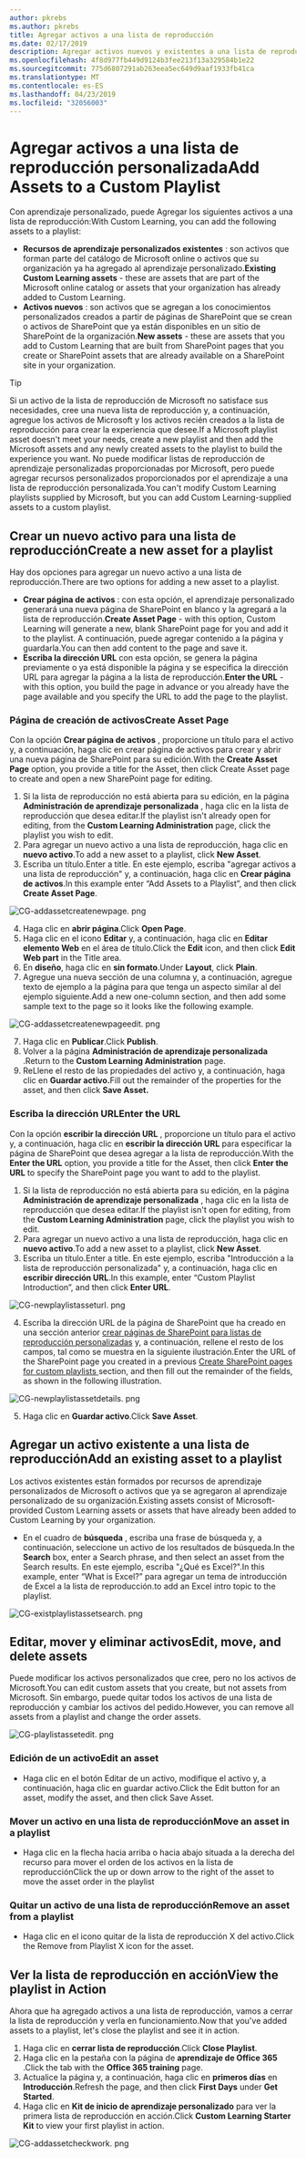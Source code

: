 ```yaml
---
author: pkrebs
ms.author: pkrebs
title: Agregar activos a una lista de reproducción
ms.date: 02/17/2019
description: Agregar activos nuevos y existentes a una lista de reproducción de aprendizaje personalizada
ms.openlocfilehash: 4f8d977fb449d9124b3fee213f13a329584b1e22
ms.sourcegitcommit: 775d6807291ab263eea5ec649d9aaf1933fb41ca
ms.translationtype: MT
ms.contentlocale: es-ES
ms.lasthandoff: 04/23/2019
ms.locfileid: "32056003"
---
```

# <a name="add-assets-to-a-custom-playlist"></a><span data-ttu-id="b9084-103">Agregar activos a una lista de reproducción personalizada</span><span class="sxs-lookup"><span data-stu-id="b9084-103">Add Assets to a Custom Playlist</span></span>

<span data-ttu-id="b9084-104">Con aprendizaje personalizado, puede Agregar los siguientes activos a una lista de reproducción:</span><span class="sxs-lookup"><span data-stu-id="b9084-104">With Custom Learning, you can add the following assets to a playlist:</span></span>

- <span data-ttu-id="b9084-105">**Recursos de aprendizaje personalizados existentes** : son activos que forman parte del catálogo de Microsoft online o activos que su organización ya ha agregado al aprendizaje personalizado.</span><span class="sxs-lookup"><span data-stu-id="b9084-105">**Existing Custom Learning assets** - these are assets that are part of the Microsoft online catalog or assets that your organization has already added to Custom Learning.</span></span>
- <span data-ttu-id="b9084-106">**Activos nuevos** : son activos que se agregan a los conocimientos personalizados creados a partir de páginas de SharePoint que se crean o activos de SharePoint que ya están disponibles en un sitio de SharePoint de la organización.</span><span class="sxs-lookup"><span data-stu-id="b9084-106">**New assets** - these are assets that you add to Custom Learning that are built from SharePoint pages that you create or SharePoint assets that are already available on a SharePoint site in your organization.</span></span> 

> [!TIP]
> <span data-ttu-id="b9084-107">Si un activo de la lista de reproducción de Microsoft no satisface sus necesidades, cree una nueva lista de reproducción y, a continuación, agregue los activos de Microsoft y los activos recién creados a la lista de reproducción para crear la experiencia que desee.</span><span class="sxs-lookup"><span data-stu-id="b9084-107">If a Microsoft playlist asset doesn't meet your needs, create a new playlist and then add the Microsoft assets and any newly created assets to the playlist to build the experience you want.</span></span> <span data-ttu-id="b9084-108">No puede modificar listas de reproducción de aprendizaje personalizadas proporcionadas por Microsoft, pero puede agregar recursos personalizados proporcionados por el aprendizaje a una lista de reproducción personalizada.</span><span class="sxs-lookup"><span data-stu-id="b9084-108">You can't modify Custom Learning playlists supplied by Microsoft, but you can add Custom Learning-supplied assets to a custom playlist.</span></span>   

## <a name="create-a-new-asset-for-a-playlist"></a><span data-ttu-id="b9084-109">Crear un nuevo activo para una lista de reproducción</span><span class="sxs-lookup"><span data-stu-id="b9084-109">Create a new asset for a playlist</span></span>

<span data-ttu-id="b9084-110">Hay dos opciones para agregar un nuevo activo a una lista de reproducción.</span><span class="sxs-lookup"><span data-stu-id="b9084-110">There are two options for adding a new asset to a playlist.</span></span>

- <span data-ttu-id="b9084-111">**Crear página de activos** : con esta opción, el aprendizaje personalizado generará una nueva página de SharePoint en blanco y la agregará a la lista de reproducción.</span><span class="sxs-lookup"><span data-stu-id="b9084-111">**Create Asset Page** - with this option, Custom Learning will generate a new,  blank SharePoint page for you and add it to the playlist.</span></span> <span data-ttu-id="b9084-112">A continuación, puede agregar contenido a la página y guardarla.</span><span class="sxs-lookup"><span data-stu-id="b9084-112">You can then add content to the page and save it.</span></span>  
- <span data-ttu-id="b9084-113">**Escriba la dirección URL** con esta opción, se genera la página previamente o ya está disponible la página y se especifica la dirección URL para agregar la página a la lista de reproducción.</span><span class="sxs-lookup"><span data-stu-id="b9084-113">**Enter the URL** - with this option, you build the page in advance or you already have the page available and you specify the URL to add the page to the playlist.</span></span>

### <a name="create-asset-page"></a><span data-ttu-id="b9084-114">Página de creación de activos</span><span class="sxs-lookup"><span data-stu-id="b9084-114">Create Asset Page</span></span> 
<span data-ttu-id="b9084-115">Con la opción **Crear página de activos** , proporcione un título para el activo y, a continuación, haga clic en crear página de activos para crear y abrir una nueva página de SharePoint para su edición.</span><span class="sxs-lookup"><span data-stu-id="b9084-115">With the **Create Asset Page** option, you provide a title for the Asset, then click Create Asset page to create and open a new SharePoint page for editing.</span></span> 

1.  <span data-ttu-id="b9084-116">Si la lista de reproducción no está abierta para su edición, en la página **Administración de aprendizaje personalizada** , haga clic en la lista de reproducción que desea editar.</span><span class="sxs-lookup"><span data-stu-id="b9084-116">If the playlist isn't already open for editing, from the **Custom Learning Administration** page, click the playlist you wish to edit.</span></span> 
2. <span data-ttu-id="b9084-117">Para agregar un nuevo activo a una lista de reproducción, haga clic en **nuevo activo**.</span><span class="sxs-lookup"><span data-stu-id="b9084-117">To add a new asset to a playlist, click **New Asset**.</span></span> 
3. <span data-ttu-id="b9084-118">Escriba un título.</span><span class="sxs-lookup"><span data-stu-id="b9084-118">Enter a title.</span></span> <span data-ttu-id="b9084-119">En este ejemplo, escriba "agregar activos a una lista de reproducción" y, a continuación, haga clic en **Crear página de activos**.</span><span class="sxs-lookup"><span data-stu-id="b9084-119">In this example enter “Add Assets to a Playlist”, and then click **Create Asset Page**.</span></span>

![CG-addassetcreatenewpage. png](media/cg-addassetcreatenewpage.png)

4. <span data-ttu-id="b9084-121">Haga clic en **abrir página**.</span><span class="sxs-lookup"><span data-stu-id="b9084-121">Click **Open Page**.</span></span>
5. <span data-ttu-id="b9084-122">Haga clic en el icono **Editar** y, a continuación, haga clic en **Editar elemento Web** en el área de título.</span><span class="sxs-lookup"><span data-stu-id="b9084-122">Click the **Edit** icon, and then click **Edit Web part** in the Title area.</span></span>
6. <span data-ttu-id="b9084-123">En **diseño**, haga clic en **sin formato**.</span><span class="sxs-lookup"><span data-stu-id="b9084-123">Under **Layout**, click **Plain**.</span></span> 
7. <span data-ttu-id="b9084-124">Agregue una nueva sección de una columna y, a continuación, agregue texto de ejemplo a la página para que tenga un aspecto similar al del ejemplo siguiente.</span><span class="sxs-lookup"><span data-stu-id="b9084-124">Add a new one-column section, and then add some sample text to the page so it looks like the following example.</span></span> 

![CG-addassetcreatenewpageedit. png](media/cg-addassetcreatenewpageedit.png)

7. <span data-ttu-id="b9084-126">Haga clic en **Publicar**.</span><span class="sxs-lookup"><span data-stu-id="b9084-126">Click **Publish**.</span></span>
8. <span data-ttu-id="b9084-127">Volver a la página **Administración de aprendizaje personalizada** .</span><span class="sxs-lookup"><span data-stu-id="b9084-127">Return to the **Custom Learning Administration** page.</span></span> 
9. <span data-ttu-id="b9084-128">ReLlene el resto de las propiedades del activo y, a continuación, haga clic en **Guardar activo.**</span><span class="sxs-lookup"><span data-stu-id="b9084-128">Fill out the remainder of the properties for the asset, and then click **Save Asset.**</span></span>

### <a name="enter-the-url"></a><span data-ttu-id="b9084-129">Escriba la dirección URL</span><span class="sxs-lookup"><span data-stu-id="b9084-129">Enter the URL</span></span>
<span data-ttu-id="b9084-130">Con la opción **escribir la dirección URL** , proporcione un título para el activo y, a continuación, haga clic en **escribir la dirección URL** para especificar la página de SharePoint que desea agregar a la lista de reproducción.</span><span class="sxs-lookup"><span data-stu-id="b9084-130">With the **Enter the URL** option, you provide a title for the Asset, then click **Enter the URL** to specify the SharePoint page you want to add to the playlist.</span></span> 

1.  <span data-ttu-id="b9084-131">Si la lista de reproducción no está abierta para su edición, en la página **Administración de aprendizaje personalizada** , haga clic en la lista de reproducción que desea editar.</span><span class="sxs-lookup"><span data-stu-id="b9084-131">If the playlist isn't open for editing, from the **Custom Learning Administration** page, click the playlist you wish to edit.</span></span> 
2. <span data-ttu-id="b9084-132">Para agregar un nuevo activo a una lista de reproducción, haga clic en **nuevo activo**.</span><span class="sxs-lookup"><span data-stu-id="b9084-132">To add a new asset to a playlist, click **New Asset**.</span></span> 
3. <span data-ttu-id="b9084-133">Escriba un título.</span><span class="sxs-lookup"><span data-stu-id="b9084-133">Enter a title.</span></span> <span data-ttu-id="b9084-134">En este ejemplo, escriba "Introducción a la lista de reproducción personalizada" y, a continuación, haga clic en **escribir dirección URL**.</span><span class="sxs-lookup"><span data-stu-id="b9084-134">In this example, enter “Custom Playlist Introduction”, and then click **Enter URL**.</span></span> 

![CG-newplaylistasseturl. png](media/cg-newplaylistasseturl.png)

4. <span data-ttu-id="b9084-136">Escriba la dirección URL de la página de SharePoint que ha creado en una sección anterior [crear páginas de SharePoint para listas de reproducción personalizadas](custom_createnewpage.md) y, a continuación, rellene el resto de los campos, tal como se muestra en la siguiente ilustración.</span><span class="sxs-lookup"><span data-stu-id="b9084-136">Enter the URL of the SharePoint page you created in a previous [Create SharePoint pages for custom playlists ](custom_createnewpage.md) section, and then fill out the remainder of the fields, as shown in the following illustration.</span></span>

![CG-newplaylistassetdetails. png](media/cg-newplaylistassetdetails.png)

5. <span data-ttu-id="b9084-138">Haga clic en **Guardar activo**.</span><span class="sxs-lookup"><span data-stu-id="b9084-138">Click **Save Asset**.</span></span> 

## <a name="add-an-existing-asset-to-a-playlist"></a><span data-ttu-id="b9084-139">Agregar un activo existente a una lista de reproducción</span><span class="sxs-lookup"><span data-stu-id="b9084-139">Add an existing asset to a playlist</span></span>

<span data-ttu-id="b9084-140">Los activos existentes están formados por recursos de aprendizaje personalizados de Microsoft o activos que ya se agregaron al aprendizaje personalizado de su organización.</span><span class="sxs-lookup"><span data-stu-id="b9084-140">Existing assets consist of Microsoft-provided Custom Learning assets or assets that have already been added to Custom Learning by your organization.</span></span> 

- <span data-ttu-id="b9084-141">En el cuadro de **búsqueda** , escriba una frase de búsqueda y, a continuación, seleccione un activo de los resultados de búsqueda.</span><span class="sxs-lookup"><span data-stu-id="b9084-141">In the **Search** box, enter a Search phrase, and then select an asset from the Search results.</span></span> <span data-ttu-id="b9084-142">En este ejemplo, escriba "¿Qué es Excel?".</span><span class="sxs-lookup"><span data-stu-id="b9084-142">In this example, enter “What is Excel?”</span></span> <span data-ttu-id="b9084-143">para agregar un tema de introducción de Excel a la lista de reproducción.</span><span class="sxs-lookup"><span data-stu-id="b9084-143">to add an Excel intro topic to the playlist.</span></span>

![CG-existplaylistassetsearch. png](media/cg-existplaylistassetsearch.png)

## <a name="edit-move-and-delete-assets"></a><span data-ttu-id="b9084-145">Editar, mover y eliminar activos</span><span class="sxs-lookup"><span data-stu-id="b9084-145">Edit, move, and delete assets</span></span>
<span data-ttu-id="b9084-146">Puede modificar los activos personalizados que cree, pero no los activos de Microsoft.</span><span class="sxs-lookup"><span data-stu-id="b9084-146">You can edit custom assets that you create, but not assets from Microsoft.</span></span> <span data-ttu-id="b9084-147">Sin embargo, puede quitar todos los activos de una lista de reproducción y cambiar los activos del pedido.</span><span class="sxs-lookup"><span data-stu-id="b9084-147">However, you can remove all assets from a playlist and change the order assets.</span></span> 

![CG-playlistassetedit. png](media/cg-playlistassetedit.png)

### <a name="edit-an-asset"></a><span data-ttu-id="b9084-149">Edición de un activo</span><span class="sxs-lookup"><span data-stu-id="b9084-149">Edit an asset</span></span>
- <span data-ttu-id="b9084-150">Haga clic en el botón Editar de un activo, modifique el activo y, a continuación, haga clic en guardar activo.</span><span class="sxs-lookup"><span data-stu-id="b9084-150">Click the Edit button for an asset, modify the asset, and then click Save Asset.</span></span> 

### <a name="move-an-asset-in-a-playlist"></a><span data-ttu-id="b9084-151">Mover un activo en una lista de reproducción</span><span class="sxs-lookup"><span data-stu-id="b9084-151">Move an asset in a playlist</span></span>
- <span data-ttu-id="b9084-152">Haga clic en la flecha hacia arriba o hacia abajo situada a la derecha del recurso para mover el orden de los activos en la lista de reproducción</span><span class="sxs-lookup"><span data-stu-id="b9084-152">Click the up or down arrow to the right of the asset to move the asset order in the playlist</span></span>

### <a name="remove-an-asset-from-a-playlist"></a><span data-ttu-id="b9084-153">Quitar un activo de una lista de reproducción</span><span class="sxs-lookup"><span data-stu-id="b9084-153">Remove an asset from a playlist</span></span>
- <span data-ttu-id="b9084-154">Haga clic en el icono quitar de la lista de reproducción X del activo.</span><span class="sxs-lookup"><span data-stu-id="b9084-154">Click the Remove from Playlist X icon for the asset.</span></span> 

## <a name="view-the-playlist-in-action"></a><span data-ttu-id="b9084-155">Ver la lista de reproducción en acción</span><span class="sxs-lookup"><span data-stu-id="b9084-155">View the playlist in Action</span></span>
<span data-ttu-id="b9084-156">Ahora que ha agregado activos a una lista de reproducción, vamos a cerrar la lista de reproducción y verla en funcionamiento.</span><span class="sxs-lookup"><span data-stu-id="b9084-156">Now that you've added assets to a playlist, let's close the playlist and see it in action.</span></span> 

1. <span data-ttu-id="b9084-157">Haga clic en **cerrar lista de reproducción**.</span><span class="sxs-lookup"><span data-stu-id="b9084-157">Click **Close Playlist**.</span></span>
2. <span data-ttu-id="b9084-158">Haga clic en la pestaña con la página de **aprendizaje de Office 365** .</span><span class="sxs-lookup"><span data-stu-id="b9084-158">Click the tab with the **Office 365 training** page.</span></span>
3. <span data-ttu-id="b9084-159">Actualice la página y, a continuación, haga clic en **primeros días** en **Introducción**.</span><span class="sxs-lookup"><span data-stu-id="b9084-159">Refresh the page, and then click **First Days** under **Get Started**.</span></span>
4. <span data-ttu-id="b9084-160">Haga clic en **Kit de inicio de aprendizaje personalizado** para ver la primera lista de reproducción en acción.</span><span class="sxs-lookup"><span data-stu-id="b9084-160">Click **Custom Learning Starter Kit** to view your first playlist in action.</span></span> 

![CG-addassetcheckwork. png](media/cg-addassetcheckwork.png)